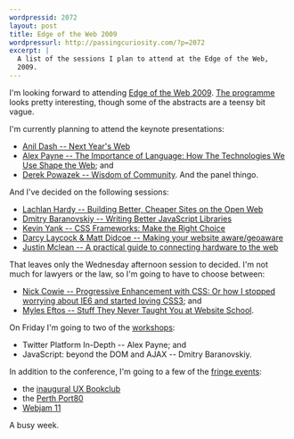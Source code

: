 ```yaml
---
wordpressid: 2072
layout: post
title: Edge of the Web 2009
wordpressurl: http://passingcuriosity.com/?p=2072
excerpt: |
  A list of the sessions I plan to attend at the Edge of the Web,
  2009.
---
```


I'm looking forward to attending [Edge of the Web 2009][1]. [The
programme](http://www.edgeoftheweb.org.au/program/) looks pretty
interesting, though some of the abstracts are a teensy bit vague. 

I'm currently planning to attend the keynote presentations:

* [Anil Dash --  Next Year's Web][9]
* [Alex Payne -- The Importance of Language: How The Technologies We
  Use Shape the Web][8]; and 
* [Derek Powazek -- Wisdom of Community][7]. And the panel thingo.

And I've decided on the following sessions:

* [Lachlan Hardy -- Building Better, Cheaper Sites on the Open Web][2]
* [Dmitry Baranovskiy -- Writing Better JavaScript Libraries][3]
* [Kevin Yank -- CSS Frameworks: Make the Right Choice][4]
* [Darcy Laycock & Matt Didcoe -- Making your website aware/geoaware][5]
* [Justin Mclean -- A practical guide to connecting hardware to the web][6]

That leaves only the Wednesday afternoon session to decided. I'm not much for lawyers or the law, so I'm going to have to choose between:

* [Nick Cowie -- Progressive Enhancement with CSS: Or how I stopped worrying about IE6 and started loving CSS3][10]; and
* [Myles Eftos -- Stuff They Never Taught You at Website School][11].

On Friday I'm going to two of the [workshops](http://www.edgeoftheweb.org.au/workshops/):

* Twitter Platform In-Depth -- Alex Payne; and
* JavaScript: beyond the DOM and AJAX -- Dmitry Baranovskiy.

In addition to the conference, I'm going to a few of the [fringe
events](http://www.edgeoftheweb.org.au/fringe-events/):

* the [inaugural UX Bookclub](http://forums.port80.asn.au/showthread.php?t=13483)
* the [Perth Port80](http://www.port80.asn.au/)
* [Webjam 11](http://webjam.com.au/webjam11)

A busy week.

[1]: http://www.edgeoftheweb.org.au/
[2]: http://www.edgeoftheweb.org.au/program/lachlan-hardy-building-better-cheaper-sites-on-the-open-web/
[3]: http://www.edgeoftheweb.org.au/program/dmitry-baranovskiy-writing-better-javascript-libraries/
[4]: http://www.edgeoftheweb.org.au/program/kevin-yank/
[5]: http://www.edgeoftheweb.org.au/program/darcy-laycock-matt-didcoe/
[6]: http://www.edgeoftheweb.org.au/program/justin-mclean/
[7]: http://www.edgeoftheweb.org.au/program/derek-powazek-wisdom-of-community/ 
[8]: http://www.edgeoftheweb.org.au/program/alex-payne/
[9]: http://www.edgeoftheweb.org.au/program/anil-dash/
[10]: http://www.edgeoftheweb.org.au/program/nick-cowie-progressive-enhancement-with-css-or-how-i-stopped-worrying-about-ie6-and-started-loving-css3/
[11]: http://www.edgeoftheweb.org.au/program/myles-eftos-stuff-they-never-taught-you-at-website-school/
